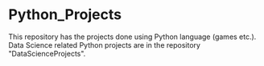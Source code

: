 # Python_Projects
This repository has the projects done using Python language (games etc.). Data Science related Python projects are in the repository "DataScienceProjects".
